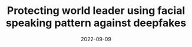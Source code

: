 ---
title: "Protecting world leader using facial speaking pattern against deepfakes"
collection: publications
permalink: /publication/spl
excerpt: 'TODO.'
date: 2022-09-09
year: 2022
venue: 'SPL'
is_show: ture
arxiv_url: https://ieeexplore.ieee.org/abstract/document/9882301
project: 
teaser: ./images/selfie.jpg
authors: <b>Beilin Chu</b>, Weike You, Zhen Yang, Linna Zhou, Renying Wang
publication: <b>SPL</b>
---